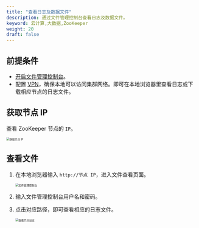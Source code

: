 ```yaml
---
title: "查看日志及数据文件"
description: 通过文件管理控制台查看日志及数据文件。
keyword: 云计算,大数据,ZooKeeper
weight: 20
draft: false
---
```


## 前提条件

- [开启文件管理控制台](../enable)。
- 配置 [VPN](/network/vpc/manual/vpn/)，确保本地可以访问集群网络。即可在本地浏览器里查看日志或下载相应节点的日志文件。

## 获取节点 IP

查看 ZooKeeper 节点的 `IP`。

<img src="/bigdata/zookeeper/_images/node_ip.png" alt="获取节点 IP" style="zoom:50%;" />

## 查看文件

1. 在本地浏览器输入 `http://节点 IP`，进入文件查看页面。

   <img src="/bigdata/zookeeper/_images/file_console.png" alt="文件管理控制台" style="zoom:50%;" />

2. 输入文件管理控制台用户名和密码。
3. 点击对应路径，即可查看相应的日志文件。

   <img src="/bigdata/zookeeper/_images/file_console_01.png" alt="查看节点日志" style="zoom:50%;" />
